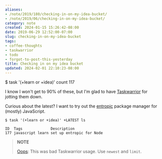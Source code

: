 ```yaml
---
aliases:
- /note/2019/180/checking-in-on-my-idea-bucket/
- /note/2019/06/checking-in-on-my-idea-bucket/
category: note
created: 2024-01-15 15:26:42-08:00
date: 2019-06-29 12:52:00-07:00
slug: checking-in-on-my-idea-bucket
tags:
- coffee-thoughts
- taskwarrior
- todo
- forgot-to-post-this-yesterday
title: Checking in on my idea bucket
updated: 2024-02-01 22:10:23-08:00
---
```


$ task '(+learn or +idea)' count
117

I know I won't get to 90% of these, but I'm glad to have [Taskwarrior](../../../card/Taskwarrior.md) for jotting them down.

Curious about the latest? I want to try out the [entropic](https://github.com/entropic-dev/entropic) package manager for (mostly) JavaScript.

````
$ task '(+learn or +idea)' +LATEST ls

ID  Tags             Description
177 javascript learn set up entropic for Node
````

 > 
 > **NOTE**
>
 > [Oops](../07/task%20add%20'admit%20a%20mistake'.md): This was bad Taskwarrior usage. Use `newest` and `limit`.